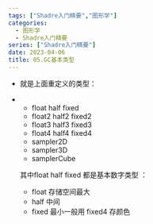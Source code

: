 ```yaml
---
tags: ["Shadre入门精要","图形学"]
categories:
  - 图形学
  - Shadre入门精要
series: ["Shadre入门精要"]
date: 2023-04-06
title: 05.GC基本类型 
---
```

* 就是上面重定义的类型： 

* * float half fixed
  * float2 half2 fixed2
  * float3 half3 fixed3
  * float4 half4 fixed4
  * sampler2D
  * sampler3D
  * samplerCube

  其中float half fixed 都是基本数字类型 ： 

  * float 存储空间最大
  * half 中间
  * fixed 最小一般用 fixed4 存颜色 


